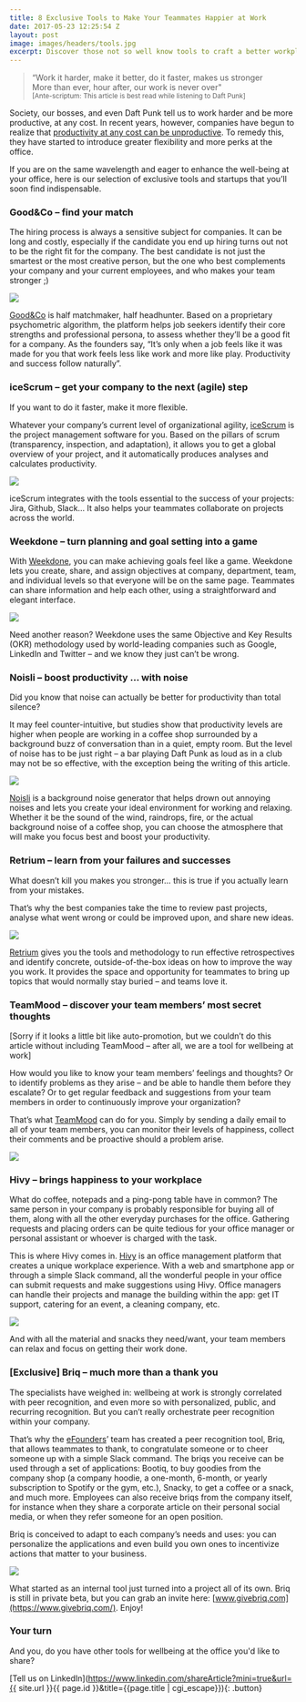 ```yaml
---
title: 8 Exclusive Tools to Make Your Teammates Happier at Work
date: 2017-05-23 12:25:54 Z
layout: post
image: images/headers/tools.jpg
excerpt: Discover those not so well know tools to craft a better workplace.
---
```


<blockquote>
“Work it harder, make it better, do it faster, makes us stronger
<br>
More than ever, hour after, our work is never over"
<br>
<small>[Ante-scriptum: This article is best read while listening to Daft Punk]</small>
</blockquote>



Society, our bosses, and even Daft Punk tell us to work harder and be more productive, at any cost. In recent years, however, companies have begun to realize that [productivity at any cost can be unproductive](https://blog.teammood.com/en/2017/03/07/wellbeing-at-work-the-benefits-of-happiness-in-the-workplace.html). To remedy this, they have started to introduce greater flexibility and more perks at the office.

If you are on the same wavelength and eager to enhance the well-being at your office, here is our selection of exclusive tools and startups that you’ll soon find indispensable.

### Good&Co – find your match

The hiring process is always a sensitive subject for companies. It can be long and costly, especially if the candidate you end up hiring turns out not to be the right fit for the company. The best candidate is not just the smartest or the most creative person, but the one who best complements your company and your current employees, and who makes your team stronger ;)

<a target="_blank" href="https://good.co/"><img src="/images/posts/8-tools/good-co.png"></a>

[Good&Co](https://good.co/) is half matchmaker, half headhunter. Based on a proprietary psychometric algorithm, the platform helps job seekers identify their core strengths and professional persona, to assess whether they’ll be a good fit for a company. As the founders say, “It’s only when a job feels like it was made for you that work feels less like work and more like play. Productivity and success follow naturally”.

### iceScrum – get your company to the next (agile) step

If you want to do it faster, make it more flexible.

Whatever your company’s current level of organizational agility, [iceScrum](https://www.icescrum.com/) is the project management software for you. Based on the pillars of scrum (transparency, inspection, and adaptation), it allows you to get a global overview of your project, and it automatically produces analyses and calculates productivity.

<a target="_blank" href="https://www.icescrum.com/"><img src="/images/posts/8-tools/Icescrum.png"></a>

iceScrum integrates with the tools essential to the success of your projects: Jira, Github, Slack... It also helps your teammates collaborate on projects across the world.

### Weekdone – turn planning and goal setting into a game

With [Weekdone](https://www.weekdone.com/), you can make achieving goals feel like a game. Weekdone lets you create, share, and assign objectives at company, department, team, and individual levels so that everyone will be on the same page. Teammates can share information and help each other, using a straightforward and elegant interface.

<a target="_blank" href="https://www.weekdone.com/"><img src="/images/posts/8-tools/weekdone.jpg"></a>

Need another reason? Weekdone uses the same Objective and Key Results (OKR) methodology used by world-leading companies such as Google, LinkedIn and Twitter – and we know they just can’t be wrong.

### Noisli – boost productivity … with noise

Did you know that noise can actually be better for productivity than total silence?

It may feel counter-intuitive, but studies show that productivity levels are higher when people are working in a coffee shop surrounded by a background buzz of conversation than in a quiet, empty room. But the level of noise has to be just right – a bar playing Daft Punk as loud as in a club may not be so effective, with the exception being the writing of this article.

<a target="_blank" href="https://www.noisli.com/"><img src="/images/posts/8-tools/noisli.jpg"></a>

[Noisli](https://www.noisli.com/) is a background noise generator that helps drown out annoying noises and lets you create your ideal environment for working and relaxing. Whether it be the sound of the wind, raindrops, fire, or the actual background noise of a coffee shop, you can choose the atmosphere that will make you focus best and boost your productivity.

### Retrium – learn from your failures and successes

What doesn’t kill you makes you stronger… this is true if you actually learn from your mistakes.

That’s why the best companies take the time to review past projects, analyse what went wrong or could be improved upon, and share new ideas.

<a target="_blank" href="https://www.retrium.com/"><img src="/images/posts/8-tools/retrium.png"></a>

[Retrium](https://www.retrium.com/) gives you the tools and methodology to run effective retrospectives and identify concrete, outside-of-the-box ideas on how to improve the way you work. It provides the space and opportunity for teammates to bring up topics that would normally stay buried – and teams love it.


### TeamMood – discover your team members’ most secret thoughts

[Sorry if it looks a little bit like auto-promotion, but we couldn’t do this article without including TeamMood – after all, we are a tool for wellbeing at work]

How would you like to know your team members’ feelings and thoughts? Or to identify problems as they arise – and be able to handle them before they escalate? Or to get regular feedback and suggestions from your team members in order to continuously improve your organization?

That’s what [TeamMood](https://www.teammood.com/) can do for you. Simply by sending a daily email to all of your team members, you can monitor their levels of happiness, collect their comments and be proactive should a problem arise.

<a target="_blank" href="https://www.teammood.com/"><img src="/images/posts/8-tools/teammood.png"></a>


### Hivy – brings happiness to your workplace

What do coffee, notepads and a ping-pong table have in common? The same person in your company is probably responsible for buying all of  them, along with all the other everyday purchases for the office. Gathering requests and placing orders can be quite tedious  for your office manager or personal assistant or whoever is charged with the task.

This is where Hivy comes in. [Hivy](https://hivyapp.com/) is an office management platform that creates a unique workplace experience. With a web and smartphone app or through a simple Slack command, all the wonderful people in your office can submit requests and make suggestions using Hivy. Office managers can handle their projects and manage the building within the app: get IT support, catering for an event, a cleaning company, etc.

<a target="_blank" href="https://hivyapp.com/"><img src="/images/posts/8-tools/hivy.jpg"></a>

And with all the material and snacks they need/want, your team members can relax and focus on getting their work done.

### [Exclusive] Briq – much more than a thank you

The specialists have weighed in: wellbeing at work is strongly correlated with peer recognition, and even more so with personalized, public, and recurring recognition. But you can’t really orchestrate peer recognition within your company.

That’s why the [eFounders](https://efounders.co/)’ team has created a peer recognition tool, Briq, that allows teammates to thank, to congratulate someone or to cheer someone up with a simple Slack command. The briqs you receive can be used through a set of applications: Bootiq, to buy goodies from the company shop (a company hoodie, a one-month, 6-month, or yearly subscription to Spotify or the gym, etc.), Snacky, to get a coffee or a snack, and much more. Employees can also receive briqs from the company itself, for instance when they share a corporate article on their personal social media, or when they refer someone for an open position.

Briq is conceived to adapt to each company’s needs and uses: you can personalize the applications and even build you own ones to incentivize actions that matter to your business.

<a target="_blank" href="https://www.givebriq.com/"><img src="/images/posts/8-tools/briq.png"></a>

What started as an internal tool just turned into a project all of its own. Briq is still in private beta, but you can grab an invite here: [www.givebriq.com](https://www.givebriq.com/). Enjoy!

### Your turn

And you, do you have other tools for wellbeing at the office you'd like to share?

[Tell us on LinkedIn](https://www.linkedin.com/shareArticle?mini=true&url={{ site.url }}{{ page.id }}&title={{page.title | cgi_escape}}){: .button}